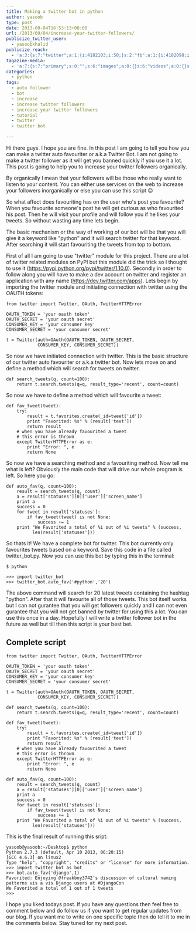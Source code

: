 ```yaml
---
title: Making a twitter bot in python
author: yasoob
type: post
date: 2013-09-04T16:53:13+00:00
url: /2013/09/04/increase-your-twitter-followers/
publicize_twitter_user:
  - yasoobkhalid
publicize_reach:
  - 'a:3:{s:7:"twitter";a:1:{i:4182103;i:50;}s:2:"fb";a:1:{i:4182098;i:19;}s:2:"wp";a:1:{i:0;i:42;}}'
tagazine-media:
  - 'a:7:{s:7:"primary";s:0:"";s:6:"images";a:0:{}s:6:"videos";a:0:{}s:11:"image_count";i:0;s:6:"author";s:8:"38253445";s:7:"blog_id";s:8:"55796613";s:9:"mod_stamp";s:19:"2013-09-04 16:53:13";}'
categories:
  - python
tags:
  - auto follower
  - bot
  - increase
  - increase twitter followers
  - increase your twitter followers
  - tutorial
  - twitter
  - twitter bot

---
```

Hi there guys. I hope you are fine. In this post I am going to tell you how you can make a twitter auto favouriter or a.k.a Twitter Bot. I am not going to make a twitter follower as it will get you banned quickly if you use it a lot. This post is going to help you to increase your twitter followers organically. 

By organically I mean that your followers will be those who really want to listen to your content. You can either use services on the web to increase your followers inorganically or else you can use this script 😉 

So what affect does favouriting has on the user who's post you favourite? When you favourite someone's post he will get curious as who favourited his post. Then he will visit your profile and will follow you if he likes your tweets. So without wasting any time lets begin.

The basic mechanism or the way of working of our bot will be that you will give it a keyword like "python" and it will search twitter for that keyword. After searching it will start favouriting the tweets from top to bottom.

First of all I am going to use "twitter" module for this project. There are a lot of twitter related modules on PyPI but this module did the trick so I thought to use it (https://pypi.python.org/pypi/twitter/1.10.0). Secondly in order to follow along you will have to make a dev account on twitter and register an application with any name (https://dev.twitter.com/apps). Lets begin by importing the twitter module and initiating connection with twitter using the OAUTH tokens:

```
from twitter import Twitter, OAuth, TwitterHTTPError

OAUTH_TOKEN = 'your oauth token'
OAUTH_SECRET = 'your oauth secret'
CONSUMER_KEY = 'your consumer key'
CONSUMER_SECRET = 'your consumer secret'

t = Twitter(auth=OAuth(OAUTH_TOKEN, OAUTH_SECRET,
            CONSUMER_KEY, CONSUMER_SECRET))
```

So now we have initiated connection with twitter. This is the basic structure of our twitter auto favouriter or a.k.a twitter bot. Now lets move on and define a method which will search for tweets on twitter.

```
def search_tweets(q, count=100):
    return t.search.tweets(q=q, result_type='recent', count=count)
```

So now we have to define a method which will favourite a tweet:

```
def fav_tweet(tweet):
    try:
        result = t.favorites.create(_id=tweet['id'])
        print "Favorited: %s" % (result['text'])
        return result
    # when you have already favourited a tweet
    # this error is thrown
    except TwitterHTTPError as e:
        print "Error: ", e
        return None
```

So now we have a searching method and a favouriting method. Now tell me what is left? Obviously the main code that will drive our whole program is left. So here you go:

```
def auto_fav(q, count=100):
    result = search_tweets(q, count)
    a = result['statuses'][0]['user']['screen_name']
    print a
    success = 0
    for tweet in result['statuses']:
        if fav_tweet(tweet) is not None:
            success += 1
    print "We Favorited a total of %i out of %i tweets" % (success,
          len(result['statuses']))
```

So thats it! We have a complete bot for twitter. This bot currently only favourites tweets based on a keyword. Save this code in a file called twitter_bot.py. Now you can use this bot by typing this in the terminal:

```
$ python

>>> import twitter_bot
>>> twitter_bot.auto_fav('#python','20')
```

The above command will search for 20 latest tweets containing the hashtag "python". After that it will favourite all of those tweets. This bot itself works but I can not gurantee that you will get followers quickly and I can not even gurantee that you will not get banned by twitter for using this a lot. You can use this once in a day. Hopefully I will write a twitter follower bot in the future as well but till then this script is your best bet.

## Complete script


```
from twitter import Twitter, OAuth, TwitterHTTPError

OAUTH_TOKEN = 'your oauth token'
OAUTH_SECRET = 'your oauth secret'
CONSUMER_KEY = 'your consumer key'
CONSUMER_SECRET = 'your consumer secret'

t = Twitter(auth=OAuth(OAUTH_TOKEN, OAUTH_SECRET,
            CONSUMER_KEY, CONSUMER_SECRET))

def search_tweets(q, count=100):
    return t.search.tweets(q=q, result_type='recent', count=count)

def fav_tweet(tweet):
    try:
        result = t.favorites.create(_id=tweet['id'])
        print "Favorited: %s" % (result['text'])
        return result
    # when you have already favourited a tweet
    # this error is thrown
    except TwitterHTTPError as e:
        print "Error: ", e
        return None

def auto_fav(q, count=100):
    result = search_tweets(q, count)
    a = result['statuses'][0]['user']['screen_name']
    print a
    success = 0
    for tweet in result['statuses']:
        if fav_tweet(tweet) is not None:
            success += 1
    print "We Favorited a total of %i out of %i tweets" % (success,
          len(result['statuses']))
```

This is the final result of running this sript:

```
yasoob@yasoob:~/Desktop$ python
Python 2.7.3 (default, Apr 10 2013, 06:20:15) 
[GCC 4.6.3] on linux2
Type "help", "copyright", "credits" or "license" for more information.
>>> import twitter_bot as bot
>>> bot.auto_fav('django',1)
Favorited: Enjoying @freakboy3742’s discussion of cultural naming patterns vis a vis Django users at #DjangoCon
We Favorited a total of 1 out of 1 tweets
>>>
```

I hope you liked todays post. If you have any questions then feel free to comment below and do follow us if you want to get regular updates from our blog. If you want me to write on one specific topic then do tell it to me in the comments below. Stay tuned for my next post.